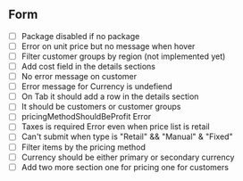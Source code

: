 ## Form 
- [ ] Package disabled if no package
- [ ] Error on unit price but no message when hover
- [ ] Filter customer groups by region (not implemented yet)
- [ ] Add cost field in the details sections 
- [ ] No error message on customer
- [ ] Error message for Currency is undefiend
- [ ] On Tab it should add a row in the details section
- [ ] It should be customers or customer groups
- [ ] pricingMethodShouldBeProfit Error 
- [ ] Taxes is required Error even when price list is retail
- [ ] Can't submit when type is "Retail" && "Manual" & "Fixed"
- [ ] Filter items by the pricing method
- [ ] Currency should be either primary or secondary currency
- [ ] Add two more section one for pricing one for customers
